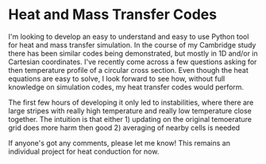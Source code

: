 # Heat and Mass Transfer Codes

I'm looking to develop an easy to understand and easy to use Python tool for heat and mass transfer simulation. 
In the course of my Cambridge study there has been similar codes being demonstrated, but mostly in 1D and/or in
Cartesian coordinates. I've recently come across a few questions asking for then temperature profile of a 
circular cross section. Even though the heat equations are easy to solve, I look forward to see how, without full
knowledge on simulation codes, my heat transfer codes would perform.

The first few hours of developing it only led to instabilities, where there are large stripes with really high
temperature and really low temperature close together. The intuition is that either 1) updating on the original
temoerature grid does more harm then good 2) averaging of nearby cells is needed

If anyone's got any comments, please let me know! This remains an individual project for heat conduction for now.
